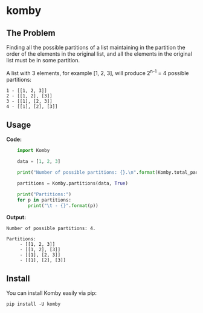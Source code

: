 # komby

## The Problem

Finding all the possible partitions of a list maintaining in the partition the order of the elements in
the original list, and all the elements in the original list must be in some partition.

A list with 3 elements, for example [1, 2, 3], will produce 2<sup>n-1</sup> = 4 possible partitions:

```
1 - [[1, 2, 3]]
2 - [[1, 2], [3]]
3 - [[1], [2, 3]]
4 - [[1], [2], [3]]
```


## Usage

**Code:**

```Python
    import Komby

    data = [1, 2, 3]

    print("Number of possible partitions: {}.\n".format(Komby.total_partitions(data)))

    partitions = Komby.partitions(data, True)

    print("Partitions:")
    for p in partitions:
        print("\t - {}".format(p))

```

**Output:**

```
Number of possible partitions: 4.

Partitions:
	 - [[1, 2, 3]]
	 - [[1, 2], [3]]
	 - [[1], [2, 3]]
	 - [[1], [2], [3]]
```

## Install 

You can install Komby easily via pip:

```shell
pip install -U komby
```
